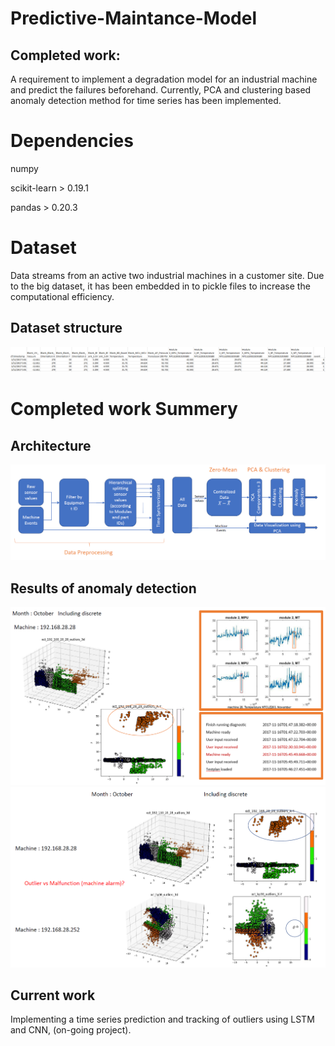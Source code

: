 # Predictive-Maintance-Model
## Completed work:
A requirement to implement a degradation model for an industrial machine and predict the failures beforehand. Currently, PCA and clustering based anomaly detection method for time series has been implemented. 

# Dependencies

numpy

scikit-learn > 0.19.1

pandas > 0.20.3

# Dataset

Data streams from an active two industrial machines in a customer site. Due to the big dataset, it has been embedded in to pickle files to increase the computational efficiency. 

## Dataset structure

![Screenshot](screenshots/dataset_structure.PNG)

# Completed work Summery

## Architecture

![Screenshot](screenshots/current_work.PNG)

## Results of anomaly detection

![Screenshot](screenshots/results_1.PNG)
![Screenshot](screenshots/results_2.PNG)

## Current work

Implementing a time series prediction and tracking of outliers using LSTM and CNN, (on-going project).
